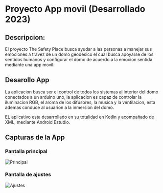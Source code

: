 # Proyecto App movil (Desarrollado 2023)
## Descripcion:
El proyecto The Safety Place busca ayudar a las personas a manejar sus emociones a travez de un domo geodesico el cual busca apoyarse de los sentidos humanos y configurar el domo de acuerdo a la emocion sentida mediante una app movil.

## Desarollo App
La aplicacion busca ser el control de todos los sistemas al interior del domo conectados a un arduino uno, la aplicacion es capaz de controlar la iluminacion RGB, el aroma de los difusores, la musica y la ventilacion, esta ademas conduce al usuarion a la inmersion del domo.

EL aplicativo esta desarrollado en su totalidad en Kotlin y acompañado de XML, mediante Android Estudio.

## Capturas de la App

### Pantalla principal

![Principal](https://github.com/KenjiMaster/THE_SAFETY_PLACE/issues/1)

### Pantalla de ajustes

![Ajustes](https://github.com/user-attachments/assets/a053dd52-1fe4-4b71-b976-85802fe778fc)
